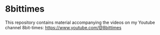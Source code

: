 # 8bittimes

This repository contains material accompanying the videos on my Youtube channel 8bit-times: https://www.youtube.com/@8bittimes




